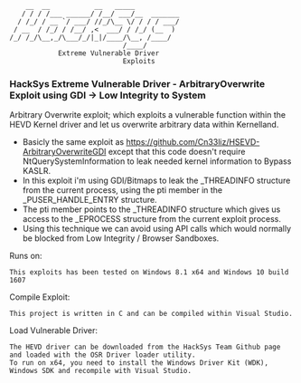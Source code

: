 ```
    __  __           __   _____           
   / / / /___ ______/ /__/ ___/__  _______
  / /_/ / __ `/ ___/ //_/\__ \/ / / / ___/
 / __  / /_/ / /__/ ,<  ___/ / /_/ (__  ) 
/_/ /_/\__,_/\___/_/|_|/____/\__, /____/  
                            /____/        
			Extreme Vulnerable Driver
							Exploits
```

### HackSys Extreme Vulnerable Driver - ArbitraryOverwrite Exploit using GDI -> Low Integrity to System

Arbitrary Overwrite exploit; which exploits a vulnerable function within the HEVD Kernel driver and let us overwrite arbitrary data within Kernelland.

* Basicly the same exploit as https://github.com/Cn33liz/HSEVD-ArbitraryOverwriteGDI except that this code doesn't require NtQuerySystemInformation to leak needed kernel information to Bypass KASLR.
* In this exploit i'm using GDI/Bitmaps to leak the _THREADINFO structure from the current process, using the pti member in the _PUSER_HANDLE_ENTRY structure.
* The pti member points to the _THREADINFO structure which gives us access to the _EPROCESS structure from the current exploit process.
* Using this technique we can avoid using API calls which would normally be blocked from Low Integrity / Browser Sandboxes.

  
Runs on:

```
This exploits has been tested on Windows 8.1 x64 and Windows 10 build 1607
``` 

Compile Exploit:

```
This project is written in C and can be compiled within Visual Studio.
```

Load Vulnerable Driver:

```
The HEVD driver can be downloaded from the HackSys Team Github page and loaded with the OSR Driver loader utility.
To run on x64, you need to install the Windows Driver Kit (WDK), Windows SDK and recompile with Visual Studio.
```

